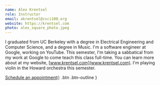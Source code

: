```yaml
---
name: Alex Krentsel
role: Instructor
email: akrentsel@csci100.org
website: https://krentsel.com
photo: alex_square_photo.jpeg
---
```


I graduated from UC Berkeley with a degree in Electrical Engineering and Computer Science, and a degree in Music. I'm a software engineer at Google, working on YouTube. This semester, I'm taking a sabbatical from my work at Google to come teach this class full-time. You can learn more about at my website, [www.krentsel.com](www.krentsel.com). I'm playing violin in the Howard orchestra this semester.

[Schedule an appointment](https://calendly.com/alex-krentsel){: .btn .btn-outline }
